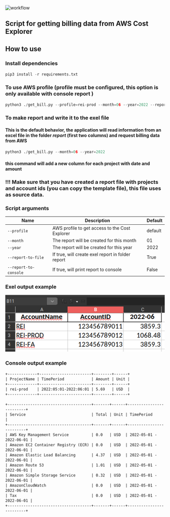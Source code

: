 ![workflow](https://github.com/ei-roslyakov/get_bill_data/actions/workflows/tests.yml/badge.svg)
## Script for getting billing data from AWS Cost Explorer  
## How to use  
### Install dependencies

```python
pip3 install -r requirements.txt 
```
### To use AWS profile (profile must be configured, this option is only available with console report )
```python
python3 ./get_bill.py --profile=rei-prod --month=06 --year=2022 --report-to-console --no-report-to-file
```

### To make report and write it to the exel file
#### This is the default behavior, the application will read information from an excel file in the folder _report_ (first two columns) and request billing data from AWS
```python
python3 ./get_bill.py --month=06 --year=2022
```
#### this command will add a new column for each project with date and amount

### !!! Make sure that you have created a report file with projects and account ids (you can copy the template file), this file uses as source data.

### Script arguments
| Name         | Description                                       | Default    |
|--------------|---------------------------------------------------|------------|
| `--profile`  | AWS profile to get access to the Cost Explorer    | default    |
| `--month`    | The report will be created for this month         | 01    |
| `--year`     | The report will be created for this year          | 2022 |
| `--report-to-file`   | If true, will create exel report in folder report | True      |
| `--report-to-console`   | If true, will print report to console             | False      |


### Exel output example
![report](/files/report.jpg "report")
### Console output example
```
+-------------+-----------------------+--------+------+
| ProjectName | TimePeriod            | Amount | Unit |
+-------------+-----------------------+--------+------+
| rei-prod    | 2022:05:01-2022:06:01 | 5.69   | USD  |
+-------------+-----------------------+--------+------+

+-------------------------------------+-------+------+-------------------------+
| Service                             | Total | Unit | TimePeriod              |
+-------------------------------------+-------+------+-------------------------+
| AWS Key Management Service          | 0.0   | USD  | 2022-05-01 - 2022-06-01 |
| Amazon EC2 Container Registry (ECR) | 0.0   | USD  | 2022-05-01 - 2022-06-01 |
| Amazon Elastic Load Balancing       | 4.37  | USD  | 2022-05-01 - 2022-06-01 |
| Amazon Route 53                     | 1.01  | USD  | 2022-05-01 - 2022-06-01 |
| Amazon Simple Storage Service       | 0.32  | USD  | 2022-05-01 - 2022-06-01 |
| AmazonCloudWatch                    | 0.0   | USD  | 2022-05-01 - 2022-06-01 |
| Tax                                 | 0.0   | USD  | 2022-05-01 - 2022-06-01 |
+-------------------------------------+-------+------+-------------------------+
```